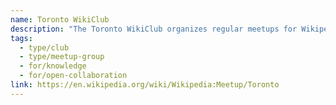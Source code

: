 ```yaml
---
name: Toronto WikiClub
description: "The Toronto WikiClub organizes regular meetups for Wikipedia editors and contributors in the Greater Toronto Area. Supported by Wikimedia Canada, the club hosts events including Wikipedia Day celebrations, edit-a-thons, photo walks, and training sessions to recruit new editors and improve coverage of Canadian topics across Wikimedia projects."
tags:
  - type/club
  - type/meetup-group
  - for/knowledge
  - for/open-collaboration
link: https://en.wikipedia.org/wiki/Wikipedia:Meetup/Toronto
---
```

